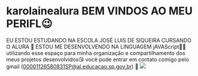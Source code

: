 # karolainealura BEM VINDOS AO MEU PERIFL😉
EU ESTOU ESTUDANDO NA ESCOLA JOSÉ LUIS DE SIQUEIRA CURSANDO O ALURA 🤣
ESTOU ME DESENVOLVENDO NA LINGUAGEM jAVAScript🤦‍♂️
utilizando esse espaço para minha organização e compartilhamento dos meus projetos desenvolvidos😘
você pode entrar em contato comigo pelo gmail (00001126580831SP@al.educacao.sp.gov.br) 💋
![](https://th.bing.com/th/id/OIP.eFnupTaEqwlu6uMG7tO12wAAAA?rs=1&pid=ImgDetMain)
